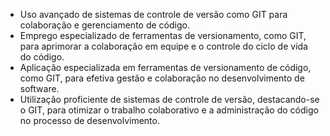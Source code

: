 - Uso avançado de sistemas de controle de versão como GIT para colaboração e gerenciamento de código.
- Emprego especializado de ferramentas de versionamento, como GIT, para aprimorar a colaboração em equipe e o controle do ciclo de vida do código.
- Aplicação especializada em ferramentas de versionamento de código, como GIT, para efetiva gestão e colaboração no desenvolvimento de software.
- Utilização proficiente de sistemas de controle de versão, destacando-se o GIT, para otimizar o trabalho colaborativo e a administração do código no processo de desenvolvimento.
